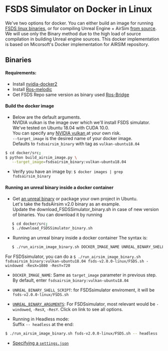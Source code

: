 # FSDS Simulator on Docker in Linux
We've two options for docker. You can either build an image for running [FSDS linux binaries](#binaries), or for compiling Unreal Engine + AirSim [from source](#source).
We will use only the Binary method due to the high load of source compilation in building Unreal engine sources.
This docker implementation is based on Micorsoft's Docker implementation for AIRSIM repository.

## Binaries
#### Requirements:
- Install [nvidia-docker2](https://github.com/NVIDIA/nvidia-docker/wiki/Installation-(version-2.0))
- Install [Ros-melodic](http://wiki.ros.org/melodic/Installation/Ubuntu)
- Get FSDS Repo same version as binary used [Ros-Bridge](https://github.com/FS-Driverless/Formula-Student-Driverless-Simulator)

#### Build the docker image
- Below are the default arguments.   
   NVIDIA vulkan is the image over which we'll install FSDS simulator. We've tested on Ubuntu 18.04 with CUDA 10.0.  
   You can specify any [NVIDIA vulkan ](https://hub.docker.com/r/nvidia/cudagl/) at your own risk.    
   `--target_image` is the desired name of your docker image.    
   Defaults to `fsdsairsim_binary` with tag as `vulkan-ubuntu18.04`

```bash
$ cd docker/src;
$ python build_airsim_image.py \
   --target_image=fsdsairsim_binary:vulkan-ubuntu18.04
```

- Verify you have an image by:
 `$ docker images | grep fsdsairsim_binary`   

#### Running an unreal binary inside a docker container 
- Get [an unreal binary](https://github.com/FS-Driverless/Formula-Student-Driverless-Simulator/releases/download/v2.0.0/fsds-v2.0.0-linux.zip) or package your own project in Ubuntu.   
Let's take the fsdsAirsim v2.0 binary as an example.   
Update the download_FSDSSimulator_binary.sh in case of new version of binaries.
You can download it by running 

```bash
   $ cd docker/src;
   $ ./download_FSDSSimulator_binary.sh
```

- Running an unreal binary inside a docker container 
   The syntax is:

```bash
   $ ./run_airsim_image_binary.sh DOCKER_IMAGE_NAME UNREAL_BINARY_SHELL_SCRIPT UNREAL_BINARY_ARGUMENTS -- headless     
```

   For FSDSsimulator, you can do a `$ ./run_airsim_image_binary.sh fsdsairsim_binary:vulkan-ubuntu18.04 fsds-v2.0.0-linux/FSDS.sh -windowed -ResX=1080 -ResY=720`

   * `DOCKER_IMAGE_NAME`: Same as `target_image` parameter in previous step. By default, enter `fsdsairsim_binary:vulkan-ubuntu18.04`   
   * `UNREAL_BINARY_SHELL_SCRIPT`: for FSDSsimulator enviroment, it will be `fsds-v2.0.0-linux/FSDS.sh`
   * [`UNREAL_BINARY_ARGUMENTS`](https://docs.unrealengine.com/en-us/Programming/Basics/CommandLineArguments):
      For FSDSsimulator, most relevant would be `-windowed`, `-ResX`, `-ResY`. Click on link to see all options. 
         
  * Running in Headless mode:    
      Suffix `-- headless` at the end:
```bash
$ ./run_airsim_image_binary.sh fsds-v2.0.0-linux/FSDS.sh -- headless
```

- [Specifying a `settings.json`](https://github.com/FS-Driverless/Formula-Student-Driverless-Simulator/blob/master/settings.json)
